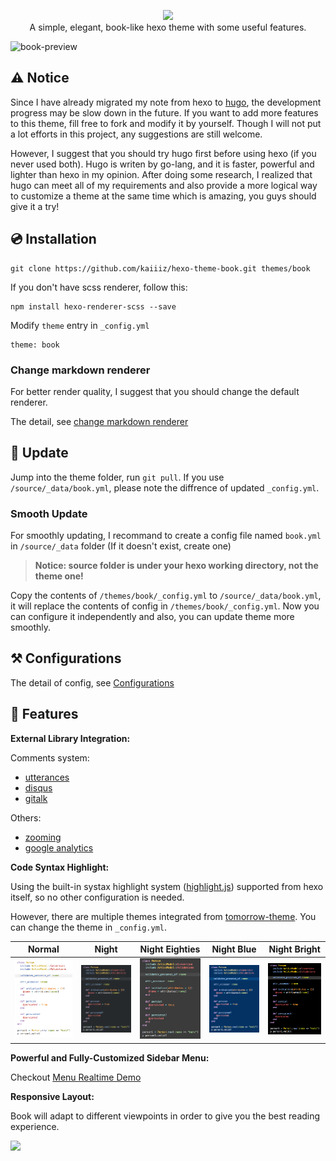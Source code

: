 <p align="center" class="has-mb-6">
<img height="90" src="https://kaiiiz.github.io/Book-Hexo-Template/images/logo.png">
<br>A simple, elegant, book-like hexo theme with some useful features.
<br>
</p>

![book-preview](https://kaiiiz.github.io/Book-Hexo-Template/images/header.png)

## ⚠ Notice

Since I have already migrated my note from hexo to [hugo](https://gohugo.io/), the development progress may be slow down in the future. If you want to add more features to this theme, fill free to fork and modify it by yourself. Though I will not put a lot efforts in this project, any suggestions are still welcome.

However, I suggest that you should try hugo first before using hexo (if you never used both). Hugo is writen by go-lang, and it is faster, powerful and lighter than hexo in my opinion. After doing some research, I realized that hugo can meet all of my requirements and also provide a more logical way to customize a theme at the same time which is amazing, you guys should give it a try!

## 💿 Installation

```
git clone https://github.com/kaiiiz/hexo-theme-book.git themes/book
```

If you don't have scss renderer, follow this:

```
npm install hexo-renderer-scss --save
```

Modify `theme` entry in `_config.yml`

```
theme: book
```

### Change markdown renderer

For better render quality, I suggest that you should change the default renderer.

The detail, see [change markdown renderer](https://github.com/kaiiiz/hexo-theme-book/wiki/Change-markdown-renderer)

## 🎈 Update

Jump into the theme folder, run `git pull`. If you use `/source/_data/book.yml`, please note the diffrence of updated `_config.yml`.

### Smooth Update

For smoothly updating, I recommand to create a config file named `book.yml` in `/source/_data` folder (If it doesn't exist, create one)

> **Notice: source folder is under your hexo working directory, not the theme one!**

Copy the contents of `/themes/book/_config.yml` to `/source/_data/book.yml`, it will replace the contents of config in `/themes/book/_config.yml`. Now you can configure it independently and also, you can update theme more smoothly.

## ⚒ Configurations

The detail of config, see [Configurations](https://github.com/kaiiiz/hexo-theme-book/wiki/Configuration)

## 🎁 Features

**External Library Integration:**

Comments system:

* [utterances](https://github.com/utterance/utterances)
* [disqus](https://disqus.com/)
* [gitalk](https://github.com/gitalk/gitalk)

Others:

* [zooming](https://github.com/kingdido999/zooming)
* [google analytics](https://analytics.google.com/)

**Code Syntax Highlight:**

Using the built-in systax highlight system ([highlight.js](https://highlightjs.org/)) supported from hexo itself, so no other configuration is needed.

However, there are multiple themes integrated from [tomorrow-theme](https://github.com/chriskempson/tomorrow-theme). You can change the theme in `_config.yml`.

| Normal | Night | Night Eighties | Night Blue | Night Bright
| --- | --- | --- | --- | --- | 
| ![](https://github.com/ChrisKempson/Tomorrow-Theme/raw/master/Images/Tomorrow.png) | ![](https://github.com/ChrisKempson/Tomorrow-Theme/raw/master/Images/Tomorrow-Night.png) | ![](https://raw.githubusercontent.com/ChrisKempson/Tomorrow-Theme/master/Images/Tomorrow-Night-Eighties.png) | ![](https://raw.githubusercontent.com/ChrisKempson/Tomorrow-Theme/master/Images/Tomorrow-Night-Blue.png) | ![](https://raw.githubusercontent.com/ChrisKempson/Tomorrow-Theme/master/Images/Tomorrow-Night-Bright.png)

**Powerful and Fully-Customized Sidebar Menu:**

Checkout [Menu Realtime Demo](https://kaiiiz.github.io/Book-Hexo-Template/demo/menu-realtime/)

**Responsive Layout:**

Book will adapt to different viewpoints in order to give you the best reading experience.

![](https://kaiiiz.github.io/Book-Hexo-Template/images/responsive.png)

